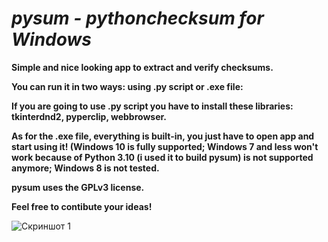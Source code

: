 # ***pysum - pythonchecksum for Windows***

 **Simple and nice looking app to extract and verify checksums.**
 
 **You can run it in two ways: using .py script or .exe file:**
 
 **If you are going to use .py script you have to install these libraries: tkinterdnd2, pyperclip, webbrowser.**
 
 **As for the .exe file, everything is built-in, you just have to open app and start using it! (Windows 10 is fully supported; Windows 7 and less won't work because of Python 3.10 (i used it to build pysum) is not supported anymore; Windows 8 is not tested.**
 
**pysum uses the GPLv3 license.**

**Feel free to contibute your ideas!**

![Скриншот 1](https://github.com/tearsdev/pysum/blob/main/Screenshots/menu1.png?raw=true)
 
